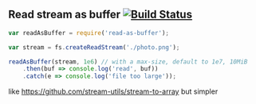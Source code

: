 ## Read stream as buffer [![Build Status](https://travis-ci.org/caub/read-as-buffer.svg?branch=master)](https://travis-ci.org/caub/read-as-buffer)

```js
var readAsBuffer = require('read-as-buffer');

var stream = fs.createReadStream('./photo.png');

readAsBuffer(stream, 1e6) // with a max-size, default to 1e7, 10MiB
	.then(buf => console.log('read', buf))
	.catch(e => console.log('file too large'));

```

like https://github.com/stream-utils/stream-to-array but simpler